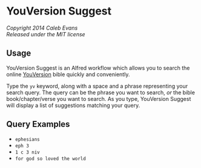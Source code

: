 # YouVersion Suggest
*Copyright 2014 Caleb Evans*  
*Released under the MIT license*

## Usage

YouVersion Suggest is an Alfred workflow which allows you to search the online [YouVersion](https://www.youversion.com/) bible quickly and conveniently.

Type the `yv` keyword, along with a space and a phrase representing your search query. The query can be the phrase you want to search, *or* the bible book/chapter/verse you want to search. As you type, YouVersion Suggest will display a list of suggestions matching your query.

## Query Examples

* `ephesians`
* `eph 3`
* `1 c 3 niv`
* `for god so loved the world`